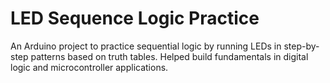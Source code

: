 # LED Sequence Logic Practice  

An Arduino project to practice sequential logic by running LEDs in step-by-step patterns based on truth tables. Helped build fundamentals in digital logic and microcontroller applications.  
